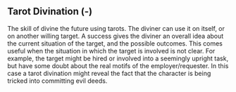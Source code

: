 ## Tarot Divination (-)

The skill of divine the future using tarots.  The diviner can use it on itself, or on another willing target. A success gives the diviner an overall idea about the current situation of the target, and the possible outcomes. 
This comes useful when the situation in which the target is involved is not clear. For example, the target might be hired or involved into a seemingly upright task, but have some doubt about the real motifs of the employer/requester. In this case a tarot divination might reveal the fact that the character is being tricked into committing evil deeds.


